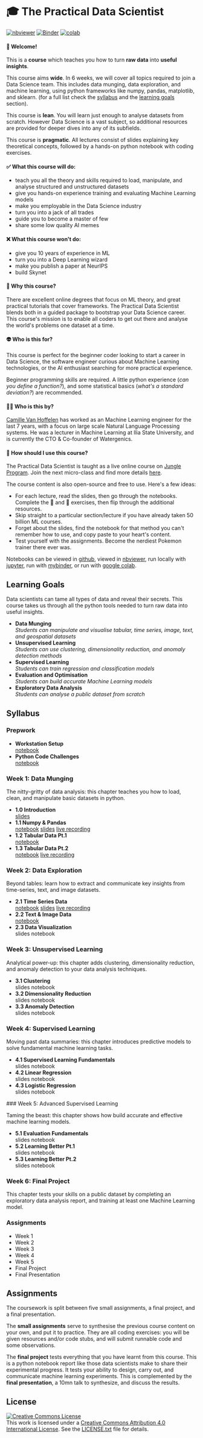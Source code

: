 # :mortar_board: The Practical Data Scientist

[![nbviewer](https://raw.githubusercontent.com/jupyter/design/master/logos/Badges/nbviewer_badge.svg)](https://nbviewer.jupyter.org/github/camille-vanhoffelen/practical-data-scientist/tree/master/) [![Binder](https://mybinder.org/badge_logo.svg)](https://mybinder.org/v2/gh/camille-vanhoffelen/practical-data-scientist/master) [![colab](https://colab.research.google.com/assets/colab-badge.svg)](https://colab.research.google.com/github/camille-vanhoffelen/practical-data-scientist/)

#### :hugs: Welcome!

This is a **course** which teaches you how to turn **raw data** into **useful insights**. 

This course aims **wide**. In 6 weeks, we will cover all topics required to join a Data Science team. This includes data munging, data exploration, and machine learning, using python frameworks like numpy, pandas, matplotlib, and sklearn. (for a full list check the [syllabus](#syllabus) and the [learning goals](#learning-goals) section).

This course is **lean**. You will learn just enough to analyse datasets from scratch. However Data Science is a vast subject, so additional resources are provided for deeper dives into any of its subfields.

This course is **pragmatic**. All lectures consist of slides explaining key theoretical concepts, followed by a hands-on python notebook with coding exercises.

#### :white_check_mark: What this course will do:

- teach you all the theory and skills required to load, manipulate, and analyse structured and unstructured datasets
- give you hands-on experience training and evaluating Machine Learning models
- make you employable in the Data Science industry
- turn you into a jack of all trades
- guide you to become a master of few
- share some low quality AI memes

#### :x: What this course won't do:

- give you 10 years of experience in ML
- turn you into a Deep Learning wizard
- make you publish a paper at NeurIPS
- build Skynet

#### :thinking: Why this course?

There are excellent online degrees that focus on ML theory, and great practical tutorials that cover frameworks. The Practical Data Scientist blends both in a guided package to bootstrap your Data Science career. This course's mission is to enable all coders to get out there and analyse the world's problems one dataset at a time.

#### :alien: Who is this for?

This course is perfect for the beginner coder looking to start a career in Data Science, the software engineer curious about Machine Learning technologies, or the AI enthusiast searching for more practical experience.

Beginner programming skills are required. A little python experience (_can you define a function?_), and some statistical basics (_what's a standard deviation?_) are recommended. 


#### :man_teacher: Who is this by?

[Camille Van Hoffelen](https://www.linkedin.com/in/camillevanhoffelen/) has worked as an Machine Learning engineer for the last 7 years, with a focus on large scale Natural Language Processing systems. He was a lecturer in Machine Learning at Ilia State University, and is currently the CTO & Co-founder of Watergenics.

#### :rocket: How should I use this course?

The Practical Data Scientist is taught as a live online course on [Jungle Program](https://www.jungleprogram.com/). Join the next micro-class and find more details [here](https://docs.google.com/presentation/d/1v9VeVmWo3YR_oYEgTYTFNU_MaAA6a7ZO5BeiKCZY9M0/edit?usp=sharing). 

The course content is also open-source and free to use. Here's a few ideas:

- For each lecture, read the slides, then go through the notebooks. Complete the :muscle: and :brain: exercises, then flip through the additional resources.
- Skip straight to a particular section/lecture if you have already taken 50 billion ML courses.
- Forget about the slides, find the notebook for that method you can't remember how to use, and copy paste to your heart's content.
- Test yourself with the assignments. Become the nerdiest Pokemon trainer there ever was.

Notebooks can be viewed in [github](#syllabus), viewed in [nbviewer](https://nbviewer.jupyter.org/github/camille-vanhoffelen/practical-data-scientist/tree/master/), run locally with [jupyter](prepwork/workstation_setup.ipynb), run with [mybinder](https://mybinder.org/v2/gh/camille-vanhoffelen/practical-data-scientist/master), or run with [google colab](https://colab.research.google.com/github/camille-vanhoffelen/practical-data-scientist/blob/master/prepwork/workstation_setup.ipynb).

## Learning Goals

Data scientists can tame all types of data and reveal their secrets. This course takes us through all the python tools needed to turn raw data into useful insights.

- **Data Munging**  
_Students can manipulate and visualise tabular, time series, image, text, and geospatial datasets_
- **Unsupervised Learning**  
_Students can use clustering, dimensionality reduction, and anomaly detection methods_
- **Supervised Learning**  
_Students can train regression and classification models_
- **Evaluation and Optimisation**  
_Students can build accurate Machine Learning models_
- **Exploratory Data Analysis**  
_Students can analyse a public dataset from scratch_

## Syllabus

### Prepwork

* **Workstation Setup**  
[notebook](prepwork/workstation_setup.ipynb)
* **Python Code Challenges**  
[notebook](prepwork/prepwork.ipynb)

### Week 1: Data Munging

The nitty-gritty of data analysis: this chapter teaches you how to load, clean, and manipulate basic datasets in python.

* **1.0 Introduction**  
[slides](https://docs.google.com/presentation/d/1al_A2oOfz21AYTgqRHuSVUclckif0gLI3UDpP4Dy5Ow/edit?usp=sharing)
* **1.1 Numpy & Pandas**  
[notebook](https://github.com/JungleProgram/practical-data-scientist/blob/main/week_1/1.1_introduction_to_numpy_and_pandas/introduction_to_numpy_and_pandas.ipynb) [slides](https://docs.google.com/presentation/d/1B66WgZfitY8FTMUu4I1Q5AihxTHJZwsqb3ZP4FgSsCg/edit?usp=sharing) [live recording](https://drive.google.com/file/d/12q3IlVqKYuIZ2fyL0q9_JkMVH2-jFWe8/view?usp=sharing)
* **1.2 Tabular Data Pt.1**  
[notebook](https://github.com/JungleProgram/practical-data-scientist/blob/main/week_1/1.2_tabular_data_pt.1/tabular_data_pt.1.ipynb)
* **1.3 Tabular Data Pt.2**  
[notebook](https://github.com/JungleProgram/practical-data-scientist/blob/main/week_1/1.3_tabular_data_pt.2/tabular_data_pt.2.ipynb) [live recording](https://drive.google.com/file/d/1X7GYg29errwa6lK1HNCxq2iQ16Z5rxjl/view?usp=sharing)

### Week 2: Data Exploration

Beyond tables: learn how to extract and communicate key insights from time-series, text, and image datasets.

* **2.1 Time Series Data**  
[notebook](https://github.com/JungleProgram/practical-data-scientist/blob/main/week_2/1.4_time_series_data/time_series_data.ipynb) [slides](https://docs.google.com/presentation/d/1y1jH91WlM8NCO8yrz_B9XSf4xoFq0w1KGDwi03sxeQs/edit?usp=sharing) [live recording](https://drive.google.com/file/d/1Vt0ctoaI0_RagYty2__fNcOc380ItHLq/view?usp=sharing)
* **2.2 Text & Image Data**  
[notebook](https://github.com/JungleProgram/practical-data-scientist/blob/main/week_2/1.5_text_and_image_data/text_and_image_data.ipynb)
* **2.3 Data Visualization**  
slides notebook

### Week 3: Unsupervised Learning

Analytical power-up: this chapter adds clustering, dimensionality reduction, and anomaly detection to your data analysis techniques.

* **3.1 Clustering**  
slides notebook
* **3.2 Dimensionality Reduction**  
slides notebook
* **3.3 Anomaly Detection**  
slides notebook

### Week 4: Supervised Learning

Moving past data summaries: this chapter introduces predictive models to solve fundamental machine learning tasks.

* **4.1 Supervised Learning Fundamentals**  
slides notebook
* **4.2 Linear Regression**  
slides notebook
* **4.3 Logistic Regression**  
slides notebook

### Week 5: Advanced Supervised Learning

Taming the beast: this chapter shows how build accurate and effective machine learning models.

* **5.1 Evaluation Fundamentals**  
slides notebook
* **5.2 Learning Better Pt.1**  
slides notebook
* **5.3 Learning Better Pt.2**  
slides notebook

### Week 6: Final Project

This chapter tests your skills on a public dataset by completing an exploratory data analysis report, and training at least one Machine Learning model.

### Assignments

* Week 1
* Week 2
* Week 3
* Week 4
* Week 5
* Final Project
* Final Presentation


## Assignments

The coursework is split between five small assignments, a final project, and a final presentation.

The **small assignments** serve to synthesise the previous course content on your own, and put it to practice. They are all coding exercises: you will be given resources and/or code stubs, and will submit runnable code and some observations.

The **final project** tests everything that you have learnt from this course. This is a python notebook report like those data scientists make to share their experimental progress. It tests your ability to design, carry out, and communicate machine learning experiments. This is complemented by the **final presentation**, a 10mn talk to synthesize, and discuss the results.

## License
<a rel="license" href="http://creativecommons.org/licenses/by/4.0/"><img alt="Creative Commons License" style="border-width:0" src="https://i.creativecommons.org/l/by/4.0/80x15.png" /></a><br />This work is licensed under a <a rel="license" href="http://creativecommons.org/licenses/by/4.0/">Creative Commons Attribution 4.0 International License</a>.
See the [LICENSE.txt](LICENSE.txt) file for details.
